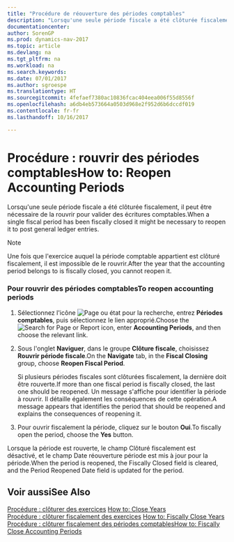 ```yaml
---
title: "Procédure de réouverture des périodes comptables"
description: "Lorsqu'une seule période fiscale a été clôturée fiscalement, il peut être nécessaire de la rouvrir pour valider des écritures comptables."
documentationcenter: 
author: SorenGP
ms.prod: dynamics-nav-2017
ms.topic: article
ms.devlang: na
ms.tgt_pltfrm: na
ms.workload: na
ms.search.keywords: 
ms.date: 07/01/2017
ms.author: sgroespe
ms.translationtype: HT
ms.sourcegitcommit: 4fefaef7380ac10836fcac404eea006f55d8556f
ms.openlocfilehash: a6db4eb573664a0503d968e2f952d6b6dccdf019
ms.contentlocale: fr-fr
ms.lasthandoff: 10/16/2017

---
```

# <a name="how-to-reopen-accounting-periods"></a><span data-ttu-id="c94db-103">Procédure : rouvrir des périodes comptables</span><span class="sxs-lookup"><span data-stu-id="c94db-103">How to: Reopen Accounting Periods</span></span>
<span data-ttu-id="c94db-104">Lorsqu'une seule période fiscale a été clôturée fiscalement, il peut être nécessaire de la rouvrir pour valider des écritures comptables.</span><span class="sxs-lookup"><span data-stu-id="c94db-104">When a single fiscal period has been fiscally closed it might be necessary to reopen it to post general ledger entries.</span></span>  
  
> [!NOTE]  
>  <span data-ttu-id="c94db-105">Une fois que l'exercice auquel la période comptable appartient est clôturé fiscalement, il est impossible de le rouvrir.</span><span class="sxs-lookup"><span data-stu-id="c94db-105">After the year that the accounting period belongs to is fiscally closed, you cannot reopen it.</span></span>  
  
### <a name="to-reopen-accounting-periods"></a><span data-ttu-id="c94db-106">Pour rouvrir des périodes comptables</span><span class="sxs-lookup"><span data-stu-id="c94db-106">To reopen accounting periods</span></span>  
  
1.  <span data-ttu-id="c94db-107">Sélectionnez l'icône ![Page ou état pour la recherche](media/ui-search/search_small.png "Page ou état pour la recherche"), entrez **Périodes comptables**, puis sélectionnez le lien approprié.</span><span class="sxs-lookup"><span data-stu-id="c94db-107">Choose the ![Search for Page or Report](media/ui-search/search_small.png "Search for Page or Report icon") icon, enter **Accounting Periods**, and then choose the relevant link.</span></span>  
  
2.  <span data-ttu-id="c94db-108">Sous l'onglet **Naviguer**, dans le groupe **Clôture fiscale**, choisissez **Rouvrir période fiscale**.</span><span class="sxs-lookup"><span data-stu-id="c94db-108">On the **Navigate** tab, in the **Fiscal Closing** group, choose **Reopen Fiscal Period**.</span></span>  
  
     <span data-ttu-id="c94db-109">Si plusieurs périodes fiscales sont clôturées fiscalement, la dernière doit être rouverte.</span><span class="sxs-lookup"><span data-stu-id="c94db-109">If more than one fiscal period is fiscally closed, the last one should be reopened.</span></span> <span data-ttu-id="c94db-110">Un message s'affiche pour identifier la période à rouvrir. Il détaille également les conséquences de cette opération.</span><span class="sxs-lookup"><span data-stu-id="c94db-110">A message appears that identifies the period that should be reopened and explains the consequences of reopening it.</span></span>  
  
3.  <span data-ttu-id="c94db-111">Pour ouvrir fiscalement la période, cliquez sur le bouton **Oui**.</span><span class="sxs-lookup"><span data-stu-id="c94db-111">To fiscally open the period, choose the **Yes** button.</span></span>  
  
 <span data-ttu-id="c94db-112">Lorsque la période est rouverte, le champ Clôturé fiscalement est désactivé, et le champ Date réouverture période est mis à jour pour la période.</span><span class="sxs-lookup"><span data-stu-id="c94db-112">When the period is reopened, the Fiscally Closed field is cleared, and the Period Reopened Date field is updated for the period.</span></span>  
  
## <a name="see-also"></a><span data-ttu-id="c94db-113">Voir aussi</span><span class="sxs-lookup"><span data-stu-id="c94db-113">See Also</span></span>  
 <span data-ttu-id="c94db-114">[Procédure : clôturer des exercices](how-to-close-years.md) </span><span class="sxs-lookup"><span data-stu-id="c94db-114">[How to: Close Years](how-to-close-years.md) </span></span>  
 <span data-ttu-id="c94db-115">[Procédure : clôturer fiscalement des exercices](how-to-fiscally-close-years.md) </span><span class="sxs-lookup"><span data-stu-id="c94db-115">[How to: Fiscally Close Years](how-to-fiscally-close-years.md) </span></span>  
 [<span data-ttu-id="c94db-116">Procédure : clôturer fiscalement des périodes comptables</span><span class="sxs-lookup"><span data-stu-id="c94db-116">How to: Fiscally Close Accounting Periods</span></span>](how-to-fiscally-close-accounting-periods.md)
